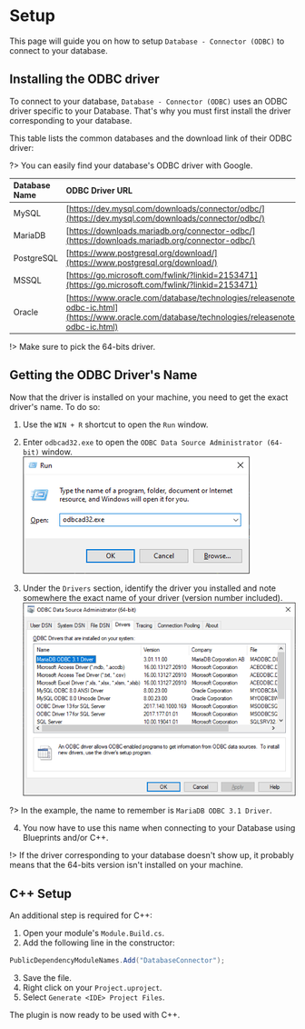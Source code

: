 # Setup
This page will guide you on how to setup `Database - Connector (ODBC)` to connect to your database.

## Installing the ODBC driver
To connect to your database, `Database - Connector (ODBC)` uses an ODBC driver specific to your Database.
That's why you must first install the driver corresponding to your database.

This table lists the common databases and the download link of their ODBC driver:

?> You can easily find your database's ODBC driver with Google.

|Database Name| ODBC Driver URL|
|:----|:----|
|MySQL| [https://dev.mysql.com/downloads/connector/odbc/](https://dev.mysql.com/downloads/connector/odbc/)|
|MariaDB| [https://downloads.mariadb.org/connector-odbc/](https://downloads.mariadb.org/connector-odbc/)|
|PostgreSQL|[https://www.postgresql.org/download/](https://www.postgresql.org/download/)|
|MSSQL|[https://go.microsoft.com/fwlink/?linkid=2153471](https://go.microsoft.com/fwlink/?linkid=2153471)|
|Oracle|[https://www.oracle.com/database/technologies/releasenote-odbc-ic.html](https://www.oracle.com/database/technologies/releasenote-odbc-ic.html)|

!> Make sure to pick the 64-bits driver.

## Getting the ODBC Driver's Name
Now that the driver is installed on your machine, you need to get the exact driver's name.
To do so:
1. Use the `WIN + R` shortcut to open the `Run` window.
2. Enter `odbcad32.exe` to open the `ODBC Data Source Administrator (64-bit)` window.  
![64-bit ODBC admin window](_media/run.png) 

3. Under the `Drivers` section, identify the driver you installed and note somewhere the exact name of your driver (version number included).  
![driver name](_media/driver.png)

?> In the example, the name to remember is `MariaDB ODBC 3.1 Driver`.

4. You now have to use this name when connecting to your Database using Blueprints and/or C++.

!> If the driver corresponding to your database doesn't show up, it probably means that the 64-bits version isn't installed on your machine.

## C++ Setup
An additional step is required for C++:
1. Open your module's `Module.Build.cs`.
2. Add the following line in the constructor:
```csharp
PublicDependencyModuleNames.Add("DatabaseConnector");
```
3. Save the file.
4. Right click on your `Project.uproject`.
5. Select `Generate <IDE> Project Files`.

The plugin is now ready to be used with C++.
